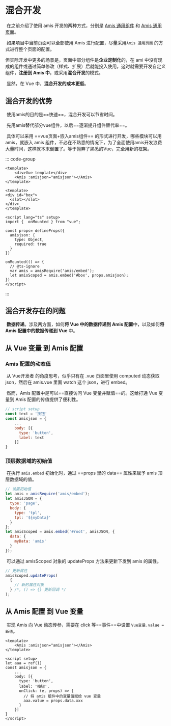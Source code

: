 # 混合开发

​		在之前介绍了使用 amis 开发的两种方式，分别是 [Amis 通用组件](../basis/getting-started.md#amis-通用组件) 和 [Amis 通用页面](../basis/getting-started.md#amis-通用页面)。

​		如果项目中当前页面可以全部使用 Amis 进行配置，尽量采用`Amis 通用页面` 的方式进行整个页面的配置。

​		但实际开发中更多的场景是，页面中部分组件是**企业定制化**的，在 ami 中没有现成的组件或通过简单修改（样式、扩展）后就能投入使用，这时就需要开发自定义组件，**注册到 Amis 中**，或采用**混合开发**的模式。

​    显然，在 Vue 中，**混合开发的成本更低**。

## 混合开发的优势

​		使用amis的目的是==快速==，混合开发可以节省时间。

​		先用amis替代部分vue组件，以后==逐渐提升组件替代率==。

​		具体可以采用 ==vue页面+嵌入amis组件== 的形式进行开发，哪些模块可以用 amis，就嵌入 amis 组件，不必在不熟悉的情况下，为了全面使用amis开发浪费大量时间，这样就本末倒置了。等于抛弃了熟悉的Vue，完全用新的框架。

::: code-group
```vue [pages/xx.vue]
<template>
	<div>Vue template</div>
	<Amis :amisjson="amisjson"></Amis>
</template>
```

```vue [components/Amis.vue]
<template>
<div id="box">
  <slot></slot>
</div>
</template>

<script lang="ts" setup>
import {  onMounted } from "vue";

const props= defineProps({
  amisjson: {
    type: Object,
    required: true
  }
})

onMounted(() => {
  // @ts-ignore
  var amis = amisRequire('amis/embed');
  let amisScoped = amis.embed('#box', props.amisjson);
})
</script>
```
:::

## 混合开发存在的问题

​	**数据传递**。涉及两方面，如何**将 Vue 中的数据传递到 Amis 配置**中，以及如何**将 Amis 配置中的数据传递到 Vue** 中。

## 从 Vue 变量 到 Amis 配置

### Amis 配置的动态值

​		从 Vue开发者 的角度思考，似乎只有在 .vue 页面里使用 computed 动态获取json，然后在 amis.vue 里面 watch 这个 json，进行 embed。

​		然而，Amis 配置中是可以==直接访问 Vue 变量并赋值==的。这给打通 Vue 变量到 Amis 配置的传值提供了便利性。

```js
// script setup
const text = '按钮'
const amisjson = {
    ...
    body: [{
      type: 'button',
      label: text
    }]
}
```

### 顶层数据域的初始值

​		在执行 `amis.embed` 初始化时，通过 ==props 里的 data== 属性来赋予 amis 顶层数据域的值。

```js
// 设置初始值
let amis = amisRequire('amis/embed');
let amisJSON = {
  type: 'page',
  body: {
    type: 'tpl',
    tpl: '${myData}'
  }
};
let amisScoped = amis.embed('#root', amisJSON, {
  data: {
    myData: 'amis'
  }
});
```

​		可以通过 amisScoped 对象的 updateProps 方法来更新下发到 amis 的属性。

```js
// 更新属性
amisScoped.updateProps(
  {
    // 新的属性对象
  } /*, () => {} 更新回调 */
);
```

## 从 Amis 配置 到 Vue 变量

​		实现 Amis 向 Vue 动态传参，需要在 click 等==事件==中设置 `Vue变量.value = 新值`。

```vue
<template>
	<Amis :amisjson="amisjson"></Amis>
</template>

<script setup>
let aaa = ref(1)
const amisjson = {
    ...
    body: [{
      type: 'button',
      label: '按钮',
      onClick: (e, props) => {
        // 将 amis 组件中的变量值赋给 vue 变量
        aaa.value = props.data.xxx
      }
    }]
}
</script>
```

